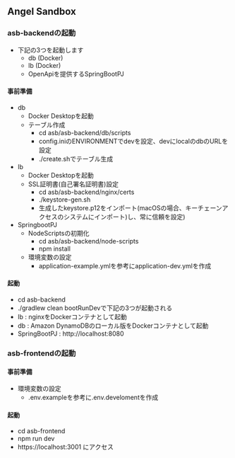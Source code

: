## Angel Sandbox

### asb-backendの起動
 - 下記の3つを起動します
   - db (Docker)
   - lb (Docker)
   - OpenApiを提供するSpringBootPJ

#### 事前準備
 - db
   - Docker Desktopを起動
   - テーブル作成
     - cd asb/asb-backend/db/scripts
     - config.iniのENVIRONMENTでdevを設定、devにlocalのdbのURLを設定
     - ./create.shでテーブル生成
 - lb
   - Docker Desktopを起動
   - SSL証明書(自己署名証明書)設定
     - cd asb/asb-backend/nginx/certs
     - ./keystore-gen.sh
     - 生成したkeystore.p12をインポート(macOSの場合、キーチェーンアクセスのシステムにインポート)し、常に信頼を設定)
 - SpringbootPJ
   - NodeScriptsの初期化
     - cd asb/asb-backend/node-scripts
     - npm install
   - 環境変数の設定
     - application-example.ymlを参考にapplication-dev.ymlを作成

#### 起動
 - cd asb-backend
 - ./gradlew clean bootRunDevで下記の3つが起動される
  - lb : nginxをDockerコンテナとして起動
  - db : Amazon DynamoDBのローカル版をDockerコンテナとして起動
  - SpringBootPJ : http://localhost:8080

### asb-frontendの起動

#### 事前準備
 - 環境変数の設定
   - .env.exampleを参考に.env.develomentを作成

#### 起動
 - cd asb-frontend
 - npm run dev
 - https://localhost:3001 にアクセス
